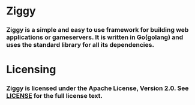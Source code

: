 # Ziggy
### Ziggy is a simple and easy to use framework for building web applications or gameservers. It is written in Go(golang) and uses the standard library for all its dependencies.
# Licensing
### Ziggy is licensed under the Apache License, Version 2.0. See [LICENSE](https://github.com/HudsonAaron/Ziggy?tab=Apache-2.0-1-ov-file) for the full license text.
